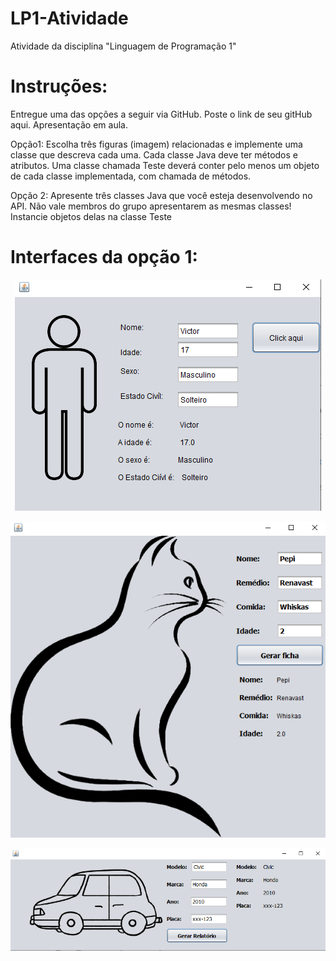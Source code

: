 # LP1-Atividade
Atividade da disciplina "Linguagem de Programação 1"

<h1>Instruções:</h1>
Entregue uma das opções a seguir via GitHub.  Poste o link de seu gitHub aqui. Apresentação em aula.

Opção1:
Escolha três figuras (imagem) relacionadas e implemente uma classe que descreva cada uma. 
Cada classe Java deve ter métodos e atributos.
Uma classe chamada Teste deverá conter pelo menos um objeto de cada classe implementada, com chamada de métodos.

Opção 2:
Apresente três classes Java que você esteja desenvolvendo no API. Não vale membros do grupo apresentarem as mesmas classes!
Instancie objetos delas na classe Teste

<h1>Interfaces da opção 1:</h1>

<p align="center">
  <img src="https://github.com/VictorCavichioli/LP1-Atividade/blob/main/ImagesInterface/PessoaInterface.png" />
</p>  

<p align="center">
  <img src="https://github.com/VictorCavichioli/LP1-Atividade/blob/main/ImagesInterface/GatoInterface.png" />
</p>  

<p align="center">
  <img src="https://github.com/VictorCavichioli/LP1-Atividade/blob/main/ImagesInterface/CarroInterface.png" />
</p>  


